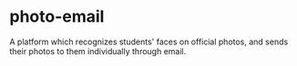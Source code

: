 # photo-email
A platform which recognizes students' faces on official photos, and sends their photos to them individually through email.
